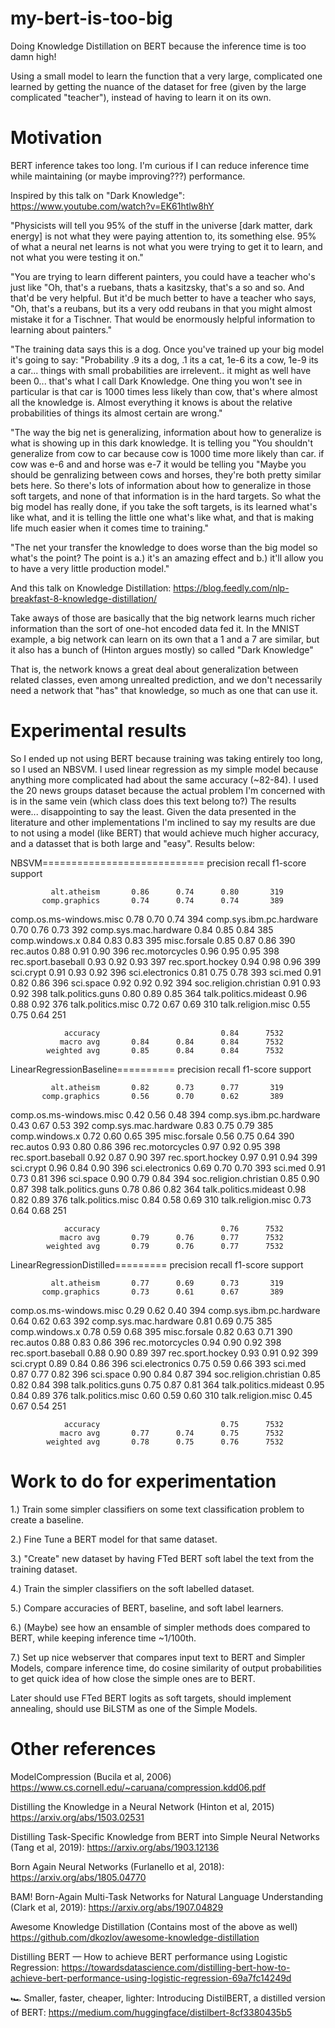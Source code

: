 # my-bert-is-too-big
Doing Knowledge Distillation on BERT because the inference time is too damn high!

Using a small model to learn the function that a very large, complicated one learned by getting the nuance of the dataset for free (given by the large complicated "teacher"), instead of having to learn it on its own.


# Motivation
BERT inference takes too long. I'm curious if I can reduce inference time while maintaining (or maybe improving???) performance.

Inspired by this talk on "Dark Knowledge": https://www.youtube.com/watch?v=EK61htlw8hY

"Physicists will tell you 95% of the stuff in the universe [dark matter, dark energy] is not what they were paying attention to, its something else. 95% of what a neural net learns is not what you were trying to get it to learn, and not what you were testing it on."

"You are trying to learn different painters, you could have a teacher who's just like "Oh, that's a ruebans, thats a kasitzsky, that's a so and so. And that'd be very helpful. But it'd be much better to have a teacher who says, "Oh, that's a reubans, but its a very odd reubans in that you might almost mistake it for a Tischner. That would be enormously helpful information to learning about painters."

"The training data says this is a dog. Once you've trained up your big model it's going to say: "Probability .9 its a dog, .1 its a cat, 1e-6 its a cow, 1e-9 its a car... things with small probabilities are irrelevent.. it might as well have been 0... that's what I call Dark Knowledge. One thing you won't see in particular is that car is 1000 times less likely than cow, that's where almost all the knowledge is. Almost everything it knows is about the relative probabilities of things its almost certain are wrong."

"The way the big net is generalizing, information about how to generalize is what is showing up in this dark knowledge. It is telling you "You shouldn't generalize from cow to car because cow is 1000 time more likely than car. if cow was e-6 and and horse was e-7 it would be telling you "Maybe you should be genralizing between cows and horses, they're both pretty similar bets here. So there's lots of information about how to generalize in those soft targets, and none of that information is in the hard targets. So what the big model has really done, if you take the soft targets, is its learned what's like what, and it is telling the little one what's like what, and that is making life much easier when it comes time to training."

"The net your transfer the knowledge to does worse than the big model so what's the point? The point is a.) it's an amazing effect and b.) it'll allow you to have a very little production model."

And this talk on Knowledge Distillation: https://blog.feedly.com/nlp-breakfast-8-knowledge-distillation/

Take aways of those are basically that the big network learns much richer information than the sort of one-hot encoded data fed it.
In the MNIST example, a big network can learn on its own that a 1 and a 7 are similar, but it also has a bunch of (Hinton argues mostly) so called "Dark Knowledge"

That is, the network knows a great deal about generalization between related classes, even among unrealted prediction, and we don't necessarily need a network that "has" that knowledge, so much as one that can use it.

# Experimental results
So I ended up not using BERT because training was taking entirely too long, so I used an NBSVM.
I used linear regression as my simple model because anything more complicated had about the same accuracy (~82-84).
I used the 20 news groups dataset because the actual problem I'm concerned with is in the same vein (which class does this text belong to?)
The results were... disappointing to say the least. Given the data presented in the literature and other implementations I'm inclined to say my results are due to not using a model (like BERT) that would achieve much higher accuracy, and a datasset that is both large and "easy".
Results below:

NBSVM============================
                          precision    recall  f1-score   support

             alt.atheism       0.86      0.74      0.80       319
           comp.graphics       0.74      0.74      0.74       389
 comp.os.ms-windows.misc       0.78      0.70      0.74       394
comp.sys.ibm.pc.hardware       0.70      0.76      0.73       392
   comp.sys.mac.hardware       0.84      0.85      0.84       385
          comp.windows.x       0.84      0.83      0.83       395
            misc.forsale       0.85      0.87      0.86       390
               rec.autos       0.88      0.91      0.90       396
         rec.motorcycles       0.96      0.95      0.95       398
      rec.sport.baseball       0.93      0.92      0.93       397
        rec.sport.hockey       0.94      0.98      0.96       399
               sci.crypt       0.91      0.93      0.92       396
         sci.electronics       0.81      0.75      0.78       393
                 sci.med       0.91      0.82      0.86       396
               sci.space       0.92      0.92      0.92       394
  soc.religion.christian       0.91      0.93      0.92       398
      talk.politics.guns       0.80      0.89      0.85       364
   talk.politics.mideast       0.96      0.88      0.92       376
      talk.politics.misc       0.72      0.67      0.69       310
      talk.religion.misc       0.55      0.75      0.64       251

                accuracy                           0.84      7532
               macro avg       0.84      0.84      0.84      7532
            weighted avg       0.85      0.84      0.84      7532


LinearRegressionBaseline==========
                          precision    recall  f1-score   support

             alt.atheism       0.82      0.73      0.77       319
           comp.graphics       0.56      0.70      0.62       389
 comp.os.ms-windows.misc       0.42      0.56      0.48       394
comp.sys.ibm.pc.hardware       0.43      0.67      0.53       392
   comp.sys.mac.hardware       0.83      0.75      0.79       385
          comp.windows.x       0.72      0.60      0.65       395
            misc.forsale       0.56      0.75      0.64       390
               rec.autos       0.93      0.80      0.86       396
         rec.motorcycles       0.97      0.92      0.95       398
      rec.sport.baseball       0.92      0.87      0.90       397
        rec.sport.hockey       0.97      0.91      0.94       399
               sci.crypt       0.96      0.84      0.90       396
         sci.electronics       0.69      0.70      0.70       393
                 sci.med       0.91      0.73      0.81       396
               sci.space       0.90      0.79      0.84       394
  soc.religion.christian       0.85      0.90      0.87       398
      talk.politics.guns       0.78      0.86      0.82       364
   talk.politics.mideast       0.98      0.82      0.89       376
      talk.politics.misc       0.84      0.58      0.69       310
      talk.religion.misc       0.73      0.64      0.68       251

                accuracy                           0.76      7532
               macro avg       0.79      0.76      0.77      7532
            weighted avg       0.79      0.76      0.77      7532


LinearRegressionDistilled=========
                          precision    recall  f1-score   support

             alt.atheism       0.77      0.69      0.73       319
           comp.graphics       0.73      0.61      0.67       389
 comp.os.ms-windows.misc       0.29      0.62      0.40       394
comp.sys.ibm.pc.hardware       0.64      0.62      0.63       392
   comp.sys.mac.hardware       0.81      0.69      0.75       385
          comp.windows.x       0.78      0.59      0.68       395
            misc.forsale       0.82      0.63      0.71       390
               rec.autos       0.88      0.83      0.86       396
         rec.motorcycles       0.94      0.90      0.92       398
      rec.sport.baseball       0.88      0.90      0.89       397
        rec.sport.hockey       0.93      0.91      0.92       399
               sci.crypt       0.89      0.84      0.86       396
         sci.electronics       0.75      0.59      0.66       393
                 sci.med       0.87      0.77      0.82       396
               sci.space       0.90      0.84      0.87       394
  soc.religion.christian       0.85      0.82      0.84       398
      talk.politics.guns       0.75      0.87      0.81       364
   talk.politics.mideast       0.95      0.84      0.89       376
      talk.politics.misc       0.60      0.59      0.60       310
      talk.religion.misc       0.45      0.67      0.54       251

                accuracy                           0.75      7532
               macro avg       0.77      0.74      0.75      7532
            weighted avg       0.78      0.75      0.76      7532

# Work to do for experimentation
1.) Train some simpler classifiers on some text classification problem to create a baseline.

2.) Fine Tune a BERT model for that same dataset.

3.) "Create" new dataset by having FTed BERT soft label the text from the training dataset.

4.) Train the simpler classifiers on the soft labelled dataset.

5.) Compare accuracies of BERT, baseline, and soft label learners.

6.) (Maybe) see how an ensamble of simpler methods does compared to BERT, while keeping inference time ~1/100th.

7.) Set up nice webserver that compares input text to BERT and Simpler Models, compare inference time, do cosine similarity of output probabilities to get quick idea of how close the simple ones are to BERT.

Later should use FTed BERT logits as soft targets, should implement annealing, should use BiLSTM as one of the Simple Models.

# Other references
ModelCompression (Bucila et al, 2006)
https://www.cs.cornell.edu/~caruana/compression.kdd06.pdf

Distilling the Knowledge in a Neural Network (Hinton et al, 2015)
https://arxiv.org/abs/1503.02531

Distilling Task-Specific Knowledge from BERT into Simple Neural Networks (Tang et al, 2019):
https://arxiv.org/abs/1903.12136

Born Again Neural Networks (Furlanello et al, 2018):
https://arxiv.org/abs/1805.04770

BAM! Born-Again Multi-Task Networks for Natural Language Understanding (Clark et al, 2019):
https://arxiv.org/abs/1907.04829

Awesome Knowledge Distillation (Contains most of the above as well)
https://github.com/dkozlov/awesome-knowledge-distillation

Distilling BERT — How to achieve BERT performance using Logistic Regression:
https://towardsdatascience.com/distilling-bert-how-to-achieve-bert-performance-using-logistic-regression-69a7fc14249d

🏎 Smaller, faster, cheaper, lighter: Introducing DistilBERT, a distilled version of BERT:
https://medium.com/huggingface/distilbert-8cf3380435b5

